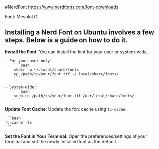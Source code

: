 #NerdFont
https://www.nerdfonts.com/font-downloads

Font: MesoloLG

## Installing a Nerd Font on Ubuntu involves a few steps. Below is a guide on how to do it.


 **Install the Font**: You can install the font for your user or system-wide.

    - For your user only:
        ```bash
        mkdir -p ~/.local/share/fonts
        cp /path/to/your/font.ttf ~/.local/share/fonts/
        ```

    - System-wide:
        ```bash
        sudo cp /path/to/your/font.ttf /usr/local/share/fonts/
        ```

 **Update Font Cache**: Update the font cache using `fc-cache`.

    ```bash
    fc-cache -fv
    ```

 **Set the Font in Your Terminal**: Open the preferences/settings of your terminal and set the newly installed font as the default.
